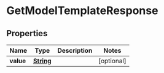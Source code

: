 

# GetModelTemplateResponse


## Properties

| Name | Type | Description | Notes |
|------------ | ------------- | ------------- | -------------|
|**value** | [**String**](String.md) |  |  [optional] |



